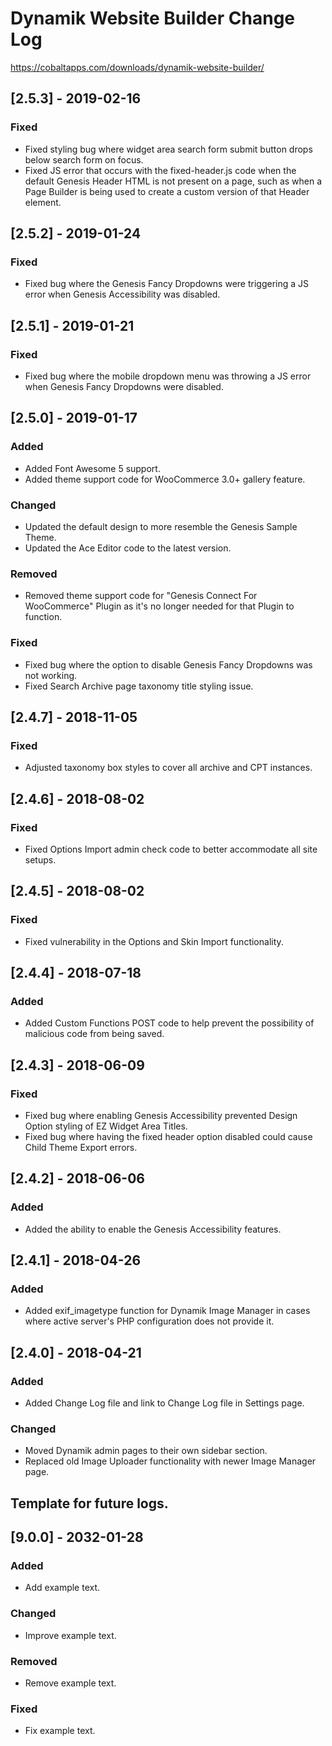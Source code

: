# Dynamik Website Builder Change Log

https://cobaltapps.com/downloads/dynamik-website-builder/

## [2.5.3] - 2019-02-16
### Fixed
- Fixed styling bug where widget area search form submit button drops below search form on focus.
- Fixed JS error that occurs with the fixed-header.js code when the default Genesis Header HTML is not present on a page, such as when a Page Builder is being used to create a custom version of that Header element.

## [2.5.2] - 2019-01-24
### Fixed
- Fixed bug where the Genesis Fancy Dropdowns were triggering a JS error when Genesis Accessibility was disabled.

## [2.5.1] - 2019-01-21
### Fixed
- Fixed bug where the mobile dropdown menu was throwing a JS error when Genesis Fancy Dropdowns were disabled.

## [2.5.0] - 2019-01-17
### Added
- Added Font Awesome 5 support.
- Added theme support code for WooCommerce 3.0+ gallery feature.

### Changed
- Updated the default design to more resemble the Genesis Sample Theme.
- Updated the Ace Editor code to the latest version.

### Removed
- Removed theme support code for "Genesis Connect For WooCommerce" Plugin as it's no longer needed for that Plugin to function.

### Fixed
- Fixed bug where the option to disable Genesis Fancy Dropdowns was not working.
- Fixed Search Archive page taxonomy title styling issue.

## [2.4.7] - 2018-11-05
### Fixed
- Adjusted taxonomy box styles to cover all archive and CPT instances.

## [2.4.6] - 2018-08-02
### Fixed
- Fixed Options Import admin check code to better accommodate all site setups.

## [2.4.5] - 2018-08-02
### Fixed
- Fixed vulnerability in the Options and Skin Import functionality.

## [2.4.4] - 2018-07-18
### Added
- Added Custom Functions POST code to help prevent the possibility of malicious code from being saved.

## [2.4.3] - 2018-06-09
### Fixed
- Fixed bug where enabling Genesis Accessibility prevented Design Option styling of EZ Widget Area Titles.
- Fixed bug where having the fixed header option disabled could cause Child Theme Export errors.

## [2.4.2] - 2018-06-06
### Added
- Added the ability to enable the Genesis Accessibility features.

## [2.4.1] - 2018-04-26
### Added
- Added exif_imagetype function for Dynamik Image Manager in cases where active server's PHP configuration does not provide it.

## [2.4.0] - 2018-04-21
### Added
- Added Change Log file and link to Change Log file in Settings page.

### Changed
- Moved Dynamik admin pages to their own sidebar section.
- Replaced old Image Uploader functionality with newer Image Manager page.


## Template for future logs. ##

## [9.0.0] - 2032-01-28
### Added
- Add example text.

### Changed
- Improve example text.

### Removed
- Remove example text.

### Fixed
- Fix example text.
